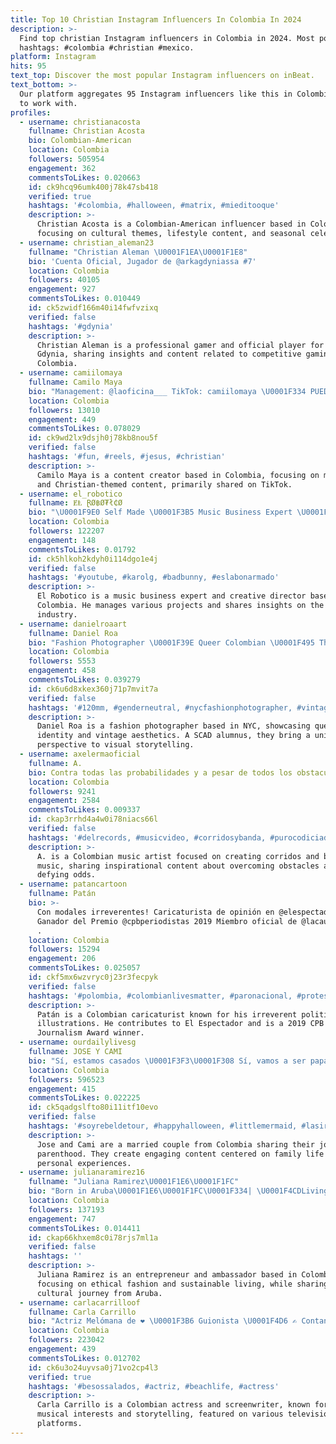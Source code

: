 ```yaml
---
title: Top 10 Christian Instagram Influencers In Colombia In 2024
description: >-
  Find top christian Instagram influencers in Colombia in 2024. Most popular
  hashtags: #colombia #christian #mexico.
platform: Instagram
hits: 95
text_top: Discover the most popular Instagram influencers on inBeat.
text_bottom: >-
  Our platform aggregates 95 Instagram influencers like this in Colombia for you
  to work with.
profiles:
  - username: christianacosta
    fullname: Christian Acosta
    bio: Colombian-American
    location: Colombia
    followers: 505954
    engagement: 362
    commentsToLikes: 0.020663
    id: ck9hcq96umk400j78k47sb418
    verified: true
    hashtags: '#colombia, #halloween, #matrix, #mieditooque'
    description: >-
      Christian Acosta is a Colombian-American influencer based in Colombia,
      focusing on cultural themes, lifestyle content, and seasonal celebrations.
  - username: christian_aleman23
    fullname: "Christian Aleman \U0001F1EA\U0001F1E8"
    bio: 'Cuenta Oficial, Jugador de @arkagdyniassa #7'
    location: Colombia
    followers: 40105
    engagement: 927
    commentsToLikes: 0.010449
    id: ck5zwidf166m40i14fwfvzixq
    verified: false
    hashtags: '#gdynia'
    description: >-
      Christian Aleman is a professional gamer and official player for Ark
      Gdynia, sharing insights and content related to competitive gaming from
      Colombia.
  - username: camiilomaya
    fullname: Camilo Maya
    bio: "Management: @laoficina___ TikTok: camiilomaya \U0001F334 PUEDO MÁS \U0001F334"
    location: Colombia
    followers: 13010
    engagement: 449
    commentsToLikes: 0.078029
    id: ck9wd2lx9dsjh0j78kb8nou5f
    verified: false
    hashtags: '#fun, #reels, #jesus, #christian'
    description: >-
      Camilo Maya is a content creator based in Colombia, focusing on management
      and Christian-themed content, primarily shared on TikTok.
  - username: el_robotico
    fullname: ɆⱠ ⱤØ฿Ø₮ł₵Ø
    bio: "\U0001F9E0 Self Made \U0001F3B5 Music Business Expert \U0001F4A1 Creative Director \U0001F3A5 Owner @robotvision_ \U0001F4F2 Manager @pulsopopnews \U0001F1F3\U0001F1EE Nicaragüense"
    location: Colombia
    followers: 122207
    engagement: 148
    commentsToLikes: 0.01792
    id: ck5hlkoh2kdyh0i114dgo1e4j
    verified: false
    hashtags: '#youtube, #karolg, #badbunny, #eslabonarmado'
    description: >-
      El Robotico is a music business expert and creative director based in
      Colombia. He manages various projects and shares insights on the music
      industry.
  - username: danielroaart
    fullname: Daniel Roa
    bio: "Fashion Photographer \U0001F39E Queer Colombian \U0001F495 They/Them ✨ New to NYC. SCAD Alumni"
    location: Colombia
    followers: 5553
    engagement: 458
    commentsToLikes: 0.039279
    id: ck6u6d8xkex360j71p7mvit7a
    verified: false
    hashtags: '#120mm, #genderneutral, #nycfashionphotographer, #vintage'
    description: >-
      Daniel Roa is a fashion photographer based in NYC, showcasing queer
      identity and vintage aesthetics. A SCAD alumnus, they bring a unique
      perspective to visual storytelling.
  - username: axelermaoficial
    fullname: A.
    bio: Contra todas las probabilidades y a pesar de todos los obstaculos.
    location: Colombia
    followers: 9241
    engagement: 2584
    commentsToLikes: 0.009337
    id: ckap3rrhd4a4w0i78niacs66l
    verified: false
    hashtags: '#delrecords, #musicvideo, #corridosybanda, #purocodiciadoloco'
    description: >-
      A. is a Colombian music artist focused on creating corridos and banda
      music, sharing inspirational content about overcoming obstacles and
      defying odds.
  - username: patancartoon
    fullname: Patán
    bio: >-
      Con modales irreverentes! Caricaturista de opinión en @elespectador
      Ganador del Premio @cpbperiodistas 2019 Miembro oficial de @lacausaresiste
      .
    location: Colombia
    followers: 15294
    engagement: 206
    commentsToLikes: 0.025057
    id: ckf5mx6wzvryc0j23r3fecpyk
    verified: false
    hashtags: '#polombia, #colombianlivesmatter, #paronacional, #protesta'
    description: >-
      Patán is a Colombian caricaturist known for his irreverent political
      illustrations. He contributes to El Espectador and is a 2019 CPB
      Journalism Award winner.
  - username: ourdailylivesg
    fullname: JOSE Y CAMI
    bio: "Sí, estamos casados \U0001F3F3️‍\U0001F308 Sí, vamos a ser papás \U0001F467\U0001F3FB\U0001F466\U0001F3FC +1 M en Tiktok Nuestra marca @kocodio Manager @tatianazuluagal"
    location: Colombia
    followers: 596523
    engagement: 415
    commentsToLikes: 0.022225
    id: ck5qadgslfto80i11itf10evo
    verified: false
    hashtags: '#soyrebeldetour, #happyhalloween, #littlemermaid, #lasirenita'
    description: >-
      Jose and Cami are a married couple from Colombia sharing their journey to
      parenthood. They create engaging content centered on family life and
      personal experiences.
  - username: julianaramirez16
    fullname: "Juliana Ramirez\U0001F1E6\U0001F1FC"
    bio: "Born in Aruba\U0001F1E6\U0001F1FC\U0001F334| \U0001F4CDLiving in Col \U0001F1E8\U0001F1F4| • Owner @jlbraand ✨ @ethical.sh ♻️ •Embajadora de @starkcolombia \U0001F4AA\U0001F3FD @atheneaaccesories \U0001F495 UNICA CUENTA!"
    location: Colombia
    followers: 137193
    engagement: 747
    commentsToLikes: 0.014411
    id: ckap66khxem8c0i78rjs7ml1a
    verified: false
    hashtags: ''
    description: >-
      Juliana Ramirez is an entrepreneur and ambassador based in Colombia,
      focusing on ethical fashion and sustainable living, while sharing her
      cultural journey from Aruba.
  - username: carlacarrilloof
    fullname: Carla Carrillo
    bio: "Actriz Melómana de ❤️ \U0001F3B6 Guionista \U0001F4D6 ✍️ Contando cuentos... \U0001F4DA\U0001F92A @elchematv @elsenordeloscielos"
    location: Colombia
    followers: 223042
    engagement: 439
    commentsToLikes: 0.012702
    id: ck6u3o24uyvsa0j71vo2cp4l3
    verified: true
    hashtags: '#besossalados, #actriz, #beachlife, #actress'
    description: >-
      Carla Carrillo is a Colombian actress and screenwriter, known for her
      musical interests and storytelling, featured on various television
      platforms.
---
```


